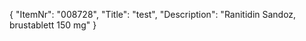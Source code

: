 {
  "ItemNr": "008728",
  "Title": "test",
  "Description": "Ranitidin Sandoz, brustablett 150 mg"
}